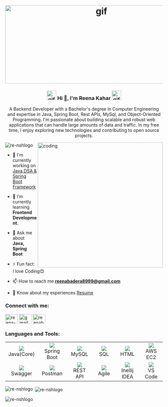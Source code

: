 <h1 align="center"><img width="600" height="250" alt="gif" src="https://media4.giphy.com/media/BB1tTE0H8uNVPzfJc3/giphy.gif?cid=ecf05e47y2pmsw8xmkm7bghgn2khwmubghr9ic51prdccx1x&rid=giphy.gif&ct=g"></h1>

<!-- <h1 align="center"><img width="1000" height="250" alt="gif" src="https://38.media.tumblr.com/6e10a0dedbbfd22ff4beb131528b4b7f/tumblr_n76l5amzw91r70f17o1_500.gif"></h1> -->
<h3 align="center"> <img alt="gif" height="30" src="https://media.tenor.com/NCRHhqkXrJYAAAAi/programmers-go-internet.gif"> Hi 👋, I'm Reena Kahar
<img alt="gif" height="30" src="https://media.tenor.com/NCRHhqkXrJYAAAAi/programmers-go-internet.gif">
</h3>
<p font-size="30px" align="center">A Backend Developer with a Bachelor's degree in Computer Engineering and expertise in Java, Spring Boot, Rest APIs, MySql, and Object-Oriented Programming. I'm passionate about building scalable and robust web applications that can handle large amounts of data and traffic. In my free time, I enjoy exploring new technologies and contributing to open source projects.</p>

<img align="right" alt="coding" width="400" src="https://media2.giphy.com/media/L1R1tvI9svkIWwpVYr/200w.webp">

<p align="left"> <img src="https://komarev.com/ghpvc/?username=re-nshlogo&label=Profile%20views&color=0e75b6&style=flat" alt="re-nshlogo" /> </p>

- 🔭 I'm currently working on [Java DSA & Spring Boot Framework](https://github.com/Re-nshLoGo/BlogApi)

- 🌱 I’m currently learning **Frontend Development.**

- 💬 Ask me about **Java, Spring Boot**

- ⚡ Fun fact: I love Coding😊

- 📫 How to reach me **reenabadera8999@gmail.com**

- 📄 Know about my experiences [Resume](https://drive.google.com/file/d/1mXjLYLzkSuxa9gwR_Ci7RgVN1F62UvN7/view?usp=sharing)

### Connect with me:

<p align="left">
<a href="https://linkedin.com/in/reena-kahar" target="blank"><img align="center" src="https://raw.githubusercontent.com/rahuldkjain/github-profile-readme-generator/master/src/images/icons/Social/linked-in-alt.svg" alt="reena-kahar" height="30" width="40" /></a>
<a href="mailto:reenabadera8999@gmail.com" target="blank"><img align="center" src="https://img.icons8.com/color/35/000000/gmail.png" alt="gmail" height="30" width="40" /></a>
<a href="https://www.leetcode.com/reenabadera8999" target="blank"><img align="center" src="https://raw.githubusercontent.com/rahuldkjain/github-profile-readme-generator/master/src/images/icons/Social/leet-code.svg" alt="reenabadera8999" height="30" width="40" /></a>
</p>

<h3 align="left">Languages and Tools:</h3>

<table>
  <tr>
    <td align="center" width="96">
      <a href="#Re-nshLoGo">
        <img src="https://th.bing.com/th/id/OIP.PZl9YNsOvSdYzlZ537h2_gHaEo?pid=ImgDet&rs=1" />
      </a>
      <br>Java(Core)
    </td>
    <td align="center" width="96">
      <a href="#Re-nshLoGo">
        <img src="https://tvd12.com/wp-content/uploads/springboot.jpeg" />
      </a>
      <br>Spring Boot
    </td>
    <td align="center" width="96">
      <a href="#Re-nshLoGo">
        <img src="https://logodownload.org/wp-content/uploads/2016/10/mysql-logo-1.png" />
      </a>
      <br>MySQL
    </td>
    <td align="center" width="96">
    <a href="#Re-nshLoGo">
    <img src="https://th.bing.com/th/id/R.90871c6822607179f5d2cfd583f4aaeb?rik=Mjq2poldFRqyvw&riu=http%3a%2f%2fwww.hurricanesoftwares.com%2fwp-content%2fuploads%2f2009%2f06%2flogo_sql.gif&ehk=27JxvMmqZFhRjZW6EUR%2bEluINM9IT31PJLg9teQcucY%3d&risl=&pid=ImgRaw&r=0" />
      </a>
      <br>SQL
    </td>
    <td align="center" width="96">
     <a href="#Re-nshLoGo">
        <img src="https://mpng.subpng.com/20180802/tpl/kisspng-logo-html5-brand-clip-art-%E6%9D%89-%E5%B1%B1-%E8%89%AF-%E9%9B%84-5b62be01b565d5.334247781533197825743.jpg" />
      </a>
      <br>HTML
    </td>
    <td align="center" width="96">
    <a href="#Re-nshLoGo">
        <img src="https://th.bing.com/th/id/OIP.LJw8aitT6YkTxXt56C5ahAHaEw?pid=ImgDet&rs=1" />
      </a>
      <br>AWS EC2
    </td>
    </tr>
    <tr>
    <td align="center" width="96">
    <a href="#Re-nshLoGo">
        <img src="https://pbs.twimg.com/profile_images/524354309668872194/4cka4Q7w.png" />
      </a>
      <br>Swagger
    </td>
    <td align="center" width="96">
     <a href="#Re-nshLoGo">
        <img src="https://th.bing.com/th/id/R.673b1ed375a2b13043c1230afb57f267?rik=NOce5jSRXQkncA&riu=http%3a%2f%2fww1.prweb.com%2fprfiles%2f2018%2f10%2f05%2f15812110%2fpostman-logo-vert-2018.png&ehk=KfSYC3SA2j1%2fKgWiDwcGbPAULQ0LKtnGNNpO1G0xrEQ%3d&risl=&pid=ImgRaw&r=0" />
      </a>
      <br>Postman
    </td>
    <td align="center" width="96">
    <a href="#Re-nshLoGo">
        <img src="https://d12m9erqbesehq.cloudfront.net/wp-content/uploads/2016/04/30152042/event-smart-rest-api.png" />
      </a>
      <br>REST API
    </td>
    <td align="center" width="96"> 
    <a href="#Re-nshLoGo">
        <img src="https://th.bing.com/th/id/OIP.1H34DSPHr4jwX6KW8sHWbQHaEb?pid=ImgDet&rs=1" />
      </a>
      <br>Agile
    </td>
    <td align="center" width="96">
    <a href="#Re-nshLoGo">
        <img src="https://th.bing.com/th/id/R.fe14bec0eac7c73eaf8fa738867e6ff2?rik=%2fWASHqa82355%2bA&riu=http%3a%2f%2fumbrella-soft.com%2fupload%2f500322f3f64863e2112cf19f766ef797.png&ehk=h78ZpRfo1bdsh0%2fZ%2bWniOazCUPqBFGcey9aOJgnjNvQ%3d&risl=&pid=ImgRaw&r=0" />
      </a>
      <br>Inellij IDEA
    </td>
    <td align="center"  width="96">
      <a href="#Re-nshLoGo">
        <img src="https://res.cloudinary.com/practicaldev/image/fetch/s--PmtGWeEE--/c_limit%2Cf_auto%2Cfl_progressive%2Cq_auto%2Cw_880/https://dev-to-uploads.s3.amazonaws.com/uploads/articles/altlbm1vka194t8ke29t.png" />
      </a>
      <br>VS Code
    </td>
  </tr>
</table>

<!-- <br><img height="250" alt="https://media.tenor.com/OeuwgGFTCtsAAAAC/quotes-quote-of-the-day.gif"> -->

<p><img align="left" src="https://github-readme-stats.vercel.app/api/top-langs?username=re-nshlogo&show_icons=true&theme=dracula&title_color=ff8000&text_color=ffffff&bg_color=6a6a6a&locale=en&layout=compact&hide_border=true" alt="re-nshlogo" /></p>

<p>&nbsp;<img align="center" src="https://github-readme-stats.vercel.app/api?username=re-nshlogo&show_icons=true&theme=dracula&title_color=ff8000&text_color=ffffff&bg_color=6a6a6a&locale=en&hide_border=true" alt="re-nshlogo" /></p>

<p><img align="center" src="https://github-readme-streak-stats.herokuapp.com/?user=re-nshlogo&theme=highcontrast&hide_border=true" alt="re-nshlogo" /></p>
